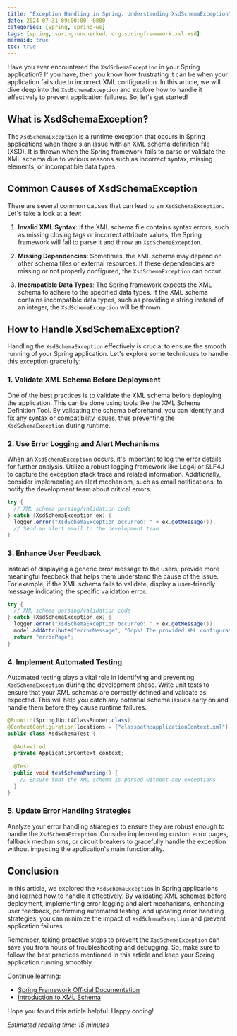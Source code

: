 ```yaml
---
title: "Exception Handling in Spring: Understanding XsdSchemaException"
date: 2024-07-31 09:00:00 -0000
categories: [Spring, spring-ws]
tags: [spring, spring-unchecked, org.springframework.xml.xsd]
mermaid: true
toc: true
---
```



<!-- Meta Description: Understanding XsdSchemaException in Spring and how to handle it effectively to prevent application failures. -->

Have you ever encountered the `XsdSchemaException` in your Spring application? If you have, then you know how frustrating it can be when your application fails due to incorrect XML configuration. In this article, we will dive deep into the `XsdSchemaException` and explore how to handle it effectively to prevent application failures. So, let's get started!

## What is XsdSchemaException?

The `XsdSchemaException` is a runtime exception that occurs in Spring applications when there's an issue with an XML schema definition file (XSD). It is thrown when the Spring framework fails to parse or validate the XML schema due to various reasons such as incorrect syntax, missing elements, or incompatible data types.

## Common Causes of XsdSchemaException

There are several common causes that can lead to an `XsdSchemaException`. Let's take a look at a few:

1. **Invalid XML Syntax**: If the XML schema file contains syntax errors, such as missing closing tags or incorrect attribute values, the Spring framework will fail to parse it and throw an `XsdSchemaException`.

2. **Missing Dependencies**: Sometimes, the XML schema may depend on other schema files or external resources. If these dependencies are missing or not properly configured, the `XsdSchemaException` can occur.

3. **Incompatible Data Types**: The Spring framework expects the XML schema to adhere to the specified data types. If the XML schema contains incompatible data types, such as providing a string instead of an integer, the `XsdSchemaException` will be thrown.

## How to Handle XsdSchemaException?

Handling the `XsdSchemaException` effectively is crucial to ensure the smooth running of your Spring application. Let's explore some techniques to handle this exception gracefully:

### 1. Validate XML Schema Before Deployment

One of the best practices is to validate the XML schema before deploying the application. This can be done using tools like the XML Schema Definition Tool. By validating the schema beforehand, you can identify and fix any syntax or compatibility issues, thus preventing the `XsdSchemaException` during runtime.

### 2. Use Error Logging and Alert Mechanisms

When an `XsdSchemaException` occurs, it's important to log the error details for further analysis. Utilize a robust logging framework like Log4j or SLF4J to capture the exception stack trace and related information. Additionally, consider implementing an alert mechanism, such as email notifications, to notify the development team about critical errors.

```java
try {
  // XML schema parsing/validation code
} catch (XsdSchemaException ex) {
  logger.error("XsdSchemaException occurred: " + ex.getMessage());
  // Send an alert email to the development team
}
```

### 3. Enhance User Feedback

Instead of displaying a generic error message to the users, provide more meaningful feedback that helps them understand the cause of the issue. For example, if the XML schema fails to validate, display a user-friendly message indicating the specific validation error.

```java
try {
  // XML schema parsing/validation code
} catch (XsdSchemaException ex) {
  logger.error("XsdSchemaException occurred: " + ex.getMessage());
  model.addAttribute("errorMessage", "Oops! The provided XML configuration is invalid.");
  return "errorPage";
}
```

### 4. Implement Automated Testing

Automated testing plays a vital role in identifying and preventing `XsdSchemaException` during the development phase. Write unit tests to ensure that your XML schemas are correctly defined and validate as expected. This will help you catch any potential schema issues early on and handle them before they cause runtime failures.

```java
@RunWith(SpringJUnit4ClassRunner.class)
@ContextConfiguration(locations = {"classpath:applicationContext.xml"})
public class XsdSchemaTest {
  
  @Autowired
  private ApplicationContext context;
  
  @Test
  public void testSchemaParsing() {
    // Ensure that the XML schema is parsed without any exceptions
  }
}
```

### 5. Update Error Handling Strategies

Analyze your error handling strategies to ensure they are robust enough to handle the `XsdSchemaException`. Consider implementing custom error pages, fallback mechanisms, or circuit breakers to gracefully handle the exception without impacting the application's main functionality.

## Conclusion

In this article, we explored the `XsdSchemaException` in Spring applications and learned how to handle it effectively. By validating XML schemas before deployment, implementing error logging and alert mechanisms, enhancing user feedback, performing automated testing, and updating error handling strategies, you can minimize the impact of `XsdSchemaException` and prevent application failures.

Remember, taking proactive steps to prevent the `XsdSchemaException` can save you from hours of troubleshooting and debugging. So, make sure to follow the best practices mentioned in this article and keep your Spring application running smoothly.

Continue learning:
- [Spring Framework Official Documentation](https://docs.spring.io/spring-framework/docs/current/reference/html/)
- [Introduction to XML Schema](https://www.w3schools.com/xml/schema_intro.asp)

Hope you found this article helpful. Happy coding!

*Estimated reading time: 15 minutes*